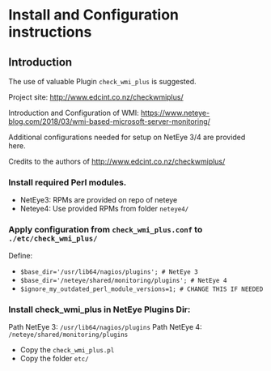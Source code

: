 
# Install and Configuration instructions

## Introduction

The use of valuable Plugin `check_wmi_plus` is suggested.

Project site: 
http://www.edcint.co.nz/checkwmiplus/

Introduction and Configuration of WMI:
https://www.neteye-blog.com/2018/03/wmi-based-microsoft-server-monitoring/

Additional configurations needed for setup on NetEye 3/4 are provided here.

Credits to the authors of http://www.edcint.co.nz/checkwmiplus/


### Install required Perl modules.
- NetEye3: RPMs are provided on repo of neteye
- Neteye4: Use provided RPMs from folder `neteye4/`

### Apply configuration from `check_wmi_plus.conf` to `./etc/check_wmi_plus/`
Define:
- `$base_dir='/usr/lib64/nagios/plugins'; # NetEye 3`
- `$base_dir='/neteye/shared/monitoring/plugins'; # NetEye 4`
- `$ignore_my_outdated_perl_module_versions=1; # CHANGE THIS IF NEEDED`

### Install check_wmi_plus in NetEye Plugins Dir:

Path NetEye 3: `/usr/lib64/nagios/plugins`
Path NetEye 4: `/neteye/shared/monitoring/plugins`

- Copy the `check_wmi_plus.pl` 
- Copy the folder `etc/`
